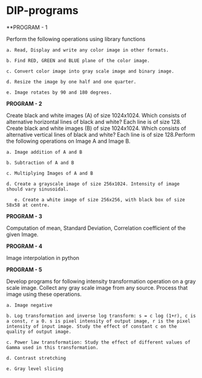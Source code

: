 # DIP-programs

**PROGRAM - 1

Perform the following operations using library functions 

    a. Read, Display and write any color image in other formats. 
    
    b. Find RED, GREEN and BLUE plane of the color image. 
    
    c. Convert color image into gray scale image and binary image. 
    
    d. Resize the image by one half and one quarter. 
    
    e. Image rotates by 90 and 180 degrees. 

**PROGRAM - 2**

Create black and white images (A) of size 1024x1024. Which consists of alternative horizontal lines of black and white? Each line is of size 128. Create black and white images (B) of size 1024x1024. Which consists of alternative vertical lines of black and white? Each line is of size 128.Perform the following operations on Image A and Image B. 

    a. Image addition of A and B 

    b. Subtraction of A and B 

    c. Multiplying Images of A and B 

    d. Create a grayscale image of size 256x1024. Intensity of image should vary sinusoidal. 

       e. Create a white image of size 256x256, with black box of size 58x58 at centre. 

**PROGRAM - 3**

Computation of mean, Standard Deviation, Correlation coefficient of the given Image.

**PROGRAM - 4**

Image interpolation in python

**PROGRAM - 5**

Develop programs for following intensity transformation operation on a gray scale image. Collect any gray scale image from any source. Process that image using these operations.

    a. Image negative 

    b. Log transformation and inverse log transform: s = c log (1+r), c is a const, r ≥ 0. s is pixel intensity of output image, r is the pixel intensity of input image. Study the effect of constant c on the quality of output image. 

    c. Power law transformation: Study the effect of different values of Gamma used in this transformation. 

    d. Contrast stretching 

    e. Gray level slicing
